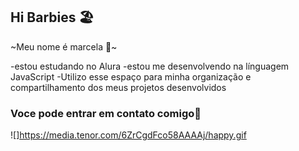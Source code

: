 ## Hi Barbies 🏖️

~Meu nome é marcela 🦋~

-estou estudando no Alura
-estou me desenvolvendo na línguagem JavaScript
-Utilizo esse espaço para minha organização e compartilhamento dos meus projetos desenvolvidos

### Voce pode entrar em contato comigo💜
![]https://media.tenor.com/6ZrCgdFco58AAAAj/happy.gif
